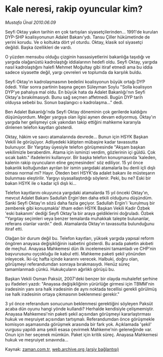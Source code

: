 # Kale neresi, rakip oyuncular kim?

*Mustafa Ünal 2010.06.09*

<td class="columnist-detail">
<p>Seyfi Oktay yakın tarihin en çok tartışılan siyasetçilerinden... 1991'de kurulan DYP-SHP koalisyonunun Adalet Bakanı'ydı. Tansu Çiller hükümetinde de yerini korudu. Ve o koltukta dört yıl oturdu. Oktay, klasik sol siyasetçi değildi. Başka özellikleri de vardı.</p>
<p>
<div id="haberMetinDiv">
<p>O yüzden mensubu olduğu çizginin hassasiyetlerini bakanlığa taşıdığı ve yargıda olağanüstü kadrolaştığı iddialarının hedefi oldu. Seyfi Oktay, yargıda nasıl kadrolaştığını halefi Mehmet Moğultay gibi itiraf etmedi ama bu iddia sadece siyasette değil, yargı çevreleri ve toplumda da karşılık buldu.
<p>Seyfi Oktay'ın kadrolaşmasının bedelini koalisyonun büyük ortağı DYP ödedi. Yıllar sonra partinin başına geçen Süleyman Soylu "Solla koalisyon DYP'ye pahalıya mal oldu. En büyük hata da Adalet Bakanlığı'nın Seyfi Oktay'a bırakılmasıydı. Bunu sağ seçmen affetmedi. Bugün DYP tarih olduysa sebebi bu. Sonun başlangıcı o kadrolaşma..." dedi.
<p>Ben Adalet Bakanlığı'nda Seyfi Oktay döneminin çok gerilerde kaldığını düşünüyordum. Meğer yargıya olan ilgisi aynen devam ediyormuş. Oktay'ın yargıda her gelişmeyi çok yakından takip ettiğini mahkeme kararıyla dinlenen telefon kayıtları gösterdi.
<p>Oktay, hâkim ve savcı atamalarında devrede... Bunun için HSYK Başkan Vekili ile görüşüyor. Adliyedeki kâtipten mübaşire kadar tavassutta bulunuyor. Bir Yargıtay üyesiyle telefon görüşmesinde "Akşam başkan vekilimizle beraberdim. Atama için isminizi verdim, gözlerinin içi güldü. Çok sıcak baktı." ifadelerini kullanıyor. Bir başka telefon konuşmasında 'kaleden, kalenin rakip oyuncuların eline geçmesinden' söz ediliyor. 15 yıl önce bakanlık koltuğundan ayrılan bir ismin yargıdaki atamalarla bu denli içli dışlı olması normal mi? Hayır. Öteden beri HSYK'da adalet bakanı ile müsteşarın bulunması eleştirilir. Yargıyı siyasallaştırdığı söylenir. Peki, bu ne? Eski bir bakan HSYK ile o kadar içli dışlı ki...
<p>Telefon kayıtlarını okuyunca yargıdaki atamalarda 15 yıl önceki Oktay'ın, mevcut Adalet Bakanı Sadullah Ergin'den daha etkili olduğunu düşündüm. Sanki Seyfi Oktay'ın sözü daha fazla geçiyor. Sadullah Ergin'i 'kurulmuş bir zemberek gibi konuşmakla' itham eden HSYK Başkan Vekili Kadir Özbek 'eski bakanım' dediği Seyfi Oktay'la bir araya geldiklerini doğruladı. Özbek "Yargıtay seçimleri veya benzer temalarda muhakkak talepte bulunanlar, referans olanlar vardır." dedi. Atamalarda Oktay'ın tavassutta bulunduğunu itiraf etti.
<p>Olağan bir durum değil bu. Telefon kayıtları, yüksek yargıda yapısal reform öngören anayasa değişikliğinin isabetini gösterdi. Bu arada paketin akıbeti de meçhul. Anayasa Mahkemesi dün ilk incelemesini tamamladı ve CHP'nin başvurusunu oyçokluğu ile kabul etti. Mahkeme paketi şekil yönünden inleyecek. İki-üç hafta içinde kararını verecek. Halbuki, doğru olan, görüşmeyi referandumdan sonraya bırakmasıydı. Henüz süreç tamamlanmadı çünkü. Hukukçuların ağırlıklı görüşü bu.
<p>Başkan Vekili Osman Paksüt, 2007'deki benzer bir olayda muhalefet şerhine şu ifadeleri yazdı: "Anayasa değişikliğinin yürürlüğe girmesi için TBMM'nin iradesinin yanı sıra halk iradesinin de aynı noktada tecellisi gerekli görülmüş ise halk iradesinin ortaya çıkmasının beklenmesi gerekir."
<p>3 yıl önce referandum sonucunun beklenmesi gerektiğini söyleyen Paksüt acaba dün oyunu hangi yönde kullandı? Herhalde kendisiyle çelişmemiştir. Anayasa Mahkemesi'nin paketi şekil açısından görüşmeyi kararlaştırması hukuk ve meşruiyet açısından tartışmalı. Referandumdan önce görüşmekle komisyon aşamasında görüşmek arasında bir fark yok. Açıklamada 'şekil' vurgusu yapıldı ama şekili esasa çevirmek Mahkeme'nin geleneğinde var. Onun için her seçenek mümkün. Paket için kritik süreç. Anayasa Mahkemesi hukuk ve meşruiyet sınavında...</p></p></p></p></p></p></p></p></div>
</p>
<a href="http://web.archive.org/web/20110107145054/mailto:m.unal@zaman.com.tr">
</a></td>

Kaynak: [zaman.com.tr](http://zaman.com.tr/yazar.do?yazino=993290), [web.archive.org (arşiv bağlantısı)](http://web.archive.org/web/20110107145054/http://www.zaman.com.tr/yazar.do?yazino=993290)
